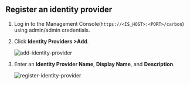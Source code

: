 ## Register an identity provider

1. Log in to the Management Console(`https://<IS_HOST>:<PORT>/carbon`) using admin/admin credentials. 

2. Click **Identity Providers >Add**.

    ![add-identity-provider](/assets/img/fragments/add-identity-provider.png)

3. Enter an **Identity Provider Name**, **Display Name**, and **Description**.

    ![register-identity-provider](/assets/img/fragments/register-identity-provider.png)
